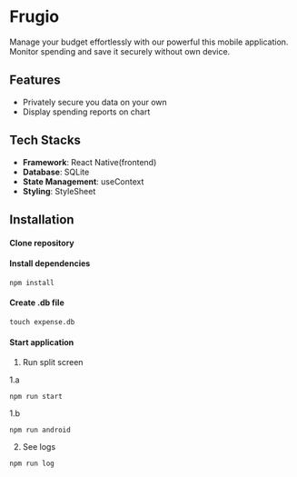 # Frugio

Manage your budget effortlessly with our powerful this mobile application. Monitor spending and save it securely without own device.

## Features

- Privately secure you data on your own
- Display spending reports on chart

## Tech Stacks

- **Framework**: React Native(frontend)
- **Database**: SQLite
- **State Management**: useContext
- **Styling**: StyleSheet

## Installation

#### Clone repository

#### Install dependencies

```
npm install
```

#### Create .db file

```
touch expense.db
```

#### Start application

1. Run split screen

1.a

```
npm run start
```

1.b

```
npm run android
```

2. See logs

```
npm run log
```
